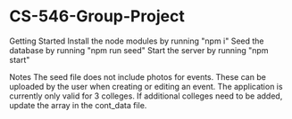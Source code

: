 # CS-546-Group-Project
Getting Started
Install the node modules by running "npm i"
Seed the database by running "npm run seed"
Start the server by running "npm start"

Notes
The seed file does not include photos for events. These can be uploaded by the user when creating or editing an event.
The application is currently only valid for 3 colleges. If additional colleges need to be added, update the array in the cont_data file.

